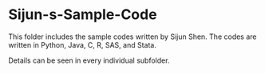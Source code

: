 # Sijun-s-Sample-Code
This folder includes the sample codes written by Sijun Shen. The codes are written in Python, Java, C, R, SAS, and Stata.

Details can be seen in every individual subfolder.
